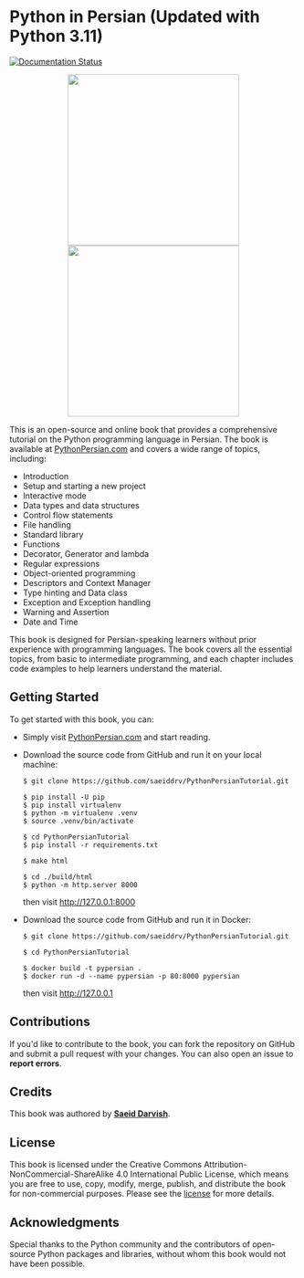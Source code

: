 
# Python in Persian (Updated with Python 3.11)

[![Documentation Status](https://readthedocs.org/projects/pythonpersiantutorial/badge/?version=latest)](https://readthedocs.org/projects/pythonpersiantutorial/?badge=latest)

<p align="center">
    <img height="300" src="https://pythonpersian.com/_images/python-in-persian-book-cover.png">
    <img height="300" src="https://pythonpersian.com/_images/python-3-11.png">
</p>

This is an open-source and online book that provides a comprehensive tutorial on the Python programming language in Persian. The book is available at [PythonPersian.com](https://pythonpersian.com/) and covers a wide range of topics, including:

- Introduction
- Setup and starting a new project
- Interactive mode
- Data types and data structures
- Control flow statements
- File handling
- Standard library
- Functions
- Decorator‌, Generator and lambda
- Regular expressions
- Object-oriented programming
- Descriptors and Context Manager
- Type hinting and Data class
- Exception and Exception handling
- Warning and Assertion
- Date and Time

This book is designed for Persian-speaking learners without prior experience with programming languages. The book covers all the essential topics, from basic to intermediate programming, and each chapter includes code examples to help learners understand the material.

## Getting Started

To get started with this book, you can:

- Simply visit [PythonPersian.com](https://pythonpersian.com/) and start reading. 

- Download the source code from GitHub and run it on your local machine:

  ```
  $ git clone https://github.com/saeiddrv/PythonPersianTutorial.git
  
  $ pip install -U pip
  $ pip install virtualenv
  $ python -m virtualenv .venv
  $ source .venv/bin/activate
  
  $ cd PythonPersianTutorial
  $ pip install -r requirements.txt
  
  $ make html
  
  $ cd ./build/html
  $ python -m http.server 8000
  ```
  then visit http://127.0.0.1:8000
  
- Download the source code from GitHub and run it in Docker:
  
  ```
  $ git clone https://github.com/saeiddrv/PythonPersianTutorial.git
  
  $ cd PythonPersianTutorial
  
  $ docker build -t pypersian .
  $ docker run -d --name pypersian -p 80:8000 pypersian
  ```
  then visit http://127.0.0.1
 

## Contributions

If you'd like to contribute to the book, you can fork the repository on GitHub and submit a pull request with your changes. You can also open an issue to **report errors**.

## Credits

This book was authored by [**Saeid Darvish**](https://saeiddrv.com).

## License

This book is licensed under the Creative Commons Attribution-NonCommercial-ShareAlike 4.0 International Public License, which means you are free to use, copy, modify, merge, publish, and distribute the book for non-commercial purposes. Please see the [license](https://creativecommons.org/licenses/by-nc-sa/4.0/) for more details.

## Acknowledgments

Special thanks to the Python community and the contributors of open-source Python packages and libraries, without whom this book would not have been possible.


